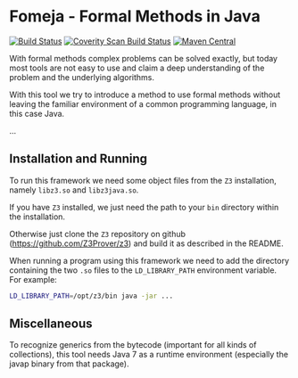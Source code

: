 Fomeja - Formal Methods in Java
====================================

[![Build Status](https://travis-ci.org/razr69/fomeja.svg?branch=master)](https://travis-ci.org/razr69/fomeja)
[![Coverity Scan Build Status](https://scan.coverity.com/projects/8470/badge.svg)](https://scan.coverity.com/projects/fomeja)
[![Maven Central](https://img.shields.io/maven-central/v/de.uni_bremen.agra.fomeja/fomeja.svg)](http://mvnrepository.com/artifact/de.uni_bremen.agra.fomeja/fomeja)

With formal methods complex problems can be solved exactly, but today most
tools are not easy to use and claim a deep understanding of the problem and
the underlying algorithms.

With this tool we try to introduce a method to use formal methods without
leaving the familiar environment of a common programming language, in this case
Java.

...

Installation and Running
------------------------

To run this framework we need some object files from the `Z3` installation,
namely `libz3.so` and `libz3java.so`.


If you have `Z3` installed, we just need the path to your `bin` directory
within the installation.

Otherwise just clone the `Z3` repository on github
(https://github.com/Z3Prover/z3) and build it as described in the README.

When running a program using this framework we need to add the directory
containing the two `.so` files to the `LD_LIBRARY_PATH` environment variable.
For example:
```bash
LD_LIBRARY_PATH=/opt/z3/bin java -jar ...
```

Miscellaneous
-----------------

To recognize generics from the bytecode (important for all kinds of
collections), this tool needs Java 7 as a runtime environment (especially the
javap binary from that package).

